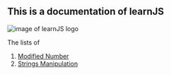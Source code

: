 ## This is a documentation of learnJS

![image of learnJS logo](http://learn-js.org/static/img/share-logos/learn-js-share.png)

The lists of
1. [Modified Number](https://abbayosua.github.io/learnJS/modifiednumber/)
2. [Strings Manipulation](https://abbayosua.github.io/learnJS/stringmanipulation)
